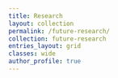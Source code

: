 ```yaml
---
title: Research
layout: collection
permalink: /future-research/
collection: future-research
entries_layout: grid
classes: wide
author_profile: true
---
```


